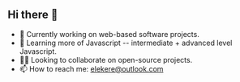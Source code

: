 ## Hi there 👋

<!--
**elekere/elekere** is a ✨ _special_ ✨ repository because its `README.md` (this file) appears on your GitHub profile.

Here are some ideas to get you started:

- 🔭 I’m currently working on ...
- 🌱 I’m currently learning ...
- 👯 I’m looking to collaborate on ...
- 🤔 I’m looking for help with ...
- 💬 Ask me about ...
- 📫 How to reach me: ...
- 🙂 Pronouns: ...
- ⚡ Fun fact: When I'm not crafting software, I'm likely getting some necessary sleep. Or helping my neighbour somewhere. Or musing and writing about life. Or reading a good book/article. Or listening to songs to cool off. Or having a healthy conversation with someone. Or doing statistics.
-->

- 🔭 Currently working on web-based software projects.
- 🌱 Learning more of Javascript -- intermediate + advanced level Javascript.
- 🤼‍♀️ Looking to collaborate on open-source projects.
- 📫 How to reach me: elekere@outlook.com
